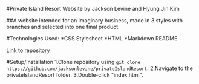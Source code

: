 #Private Island Resort Website
by Jackson Levine and Hyung Jin Kim

##A website intended for an imaginary business, made in 3 styles with branches and selected into one final product.

#Technologies Used:
*CSS Stylesheet
*HTML
*Markdown README

[Link to repository](https://github.com/jacksonlevine/privateIslandResort)

#Setup/Installation
1.Clone repository using `git clone https://github.com/jacksonlevine/privateIslandResort`.
2.Navigate to the privateIslandResort folder.
3.Double-click "index.html".